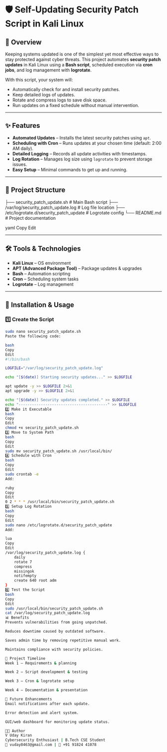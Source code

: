 # 🛡️ Self-Updating Security Patch Script in Kali Linux

## 📌 Overview
Keeping systems updated is one of the simplest yet most effective ways to stay protected against cyber threats. This project automates **security patch updates** in Kali Linux using a **Bash script**, scheduled execution via **cron jobs**, and log management with **logrotate**.  

With this script, your system will:
- Automatically check for and install security patches.
- Keep detailed logs of updates.
- Rotate and compress logs to save disk space.
- Run updates on a fixed schedule without manual intervention.

---

## ✨ Features
- **Automated Updates** – Installs the latest security patches using `apt`.
- **Scheduling with Cron** – Runs updates at your chosen time (default: 2:00 AM daily).
- **Detailed Logging** – Records all update activities with timestamps.
- **Log Rotation** – Manages log size using `logrotate` to prevent storage issues.
- **Easy Setup** – Minimal commands to get up and running.

---

## 📂 Project Structure
├── security_patch_update.sh # Main Bash script
├── /var/log/security_patch_update.log # Log file location
├── /etc/logrotate.d/security_patch_update # Logrotate config
└── README.md # Project documentation

yaml
Copy
Edit

---

## 🛠 Tools & Technologies
- **Kali Linux** – OS environment
- **APT (Advanced Package Tool)** – Package updates & upgrades
- **Bash** – Automation scripting
- **Cron** – Scheduling system tasks
- **Logrotate** – Log management

---

## 🚀 Installation & Usage

### 1️⃣ Create the Script
```bash
sudo nano security_patch_update.sh
Paste the following code:

bash
Copy
Edit
#!/bin/bash

LOGFILE="/var/log/security_patch_update.log"

echo "[$(date)] Starting security updates..." >> $LOGFILE

apt update -y >> $LOGFILE 2>&1
apt upgrade -y >> $LOGFILE 2>&1

echo "[$(date)] Security updates completed." >> $LOGFILE
echo "----------------------------------------" >> $LOGFILE
2️⃣ Make it Executable
bash
Copy
Edit
chmod +x security_patch_update.sh
3️⃣ Move to System Path
bash
Copy
Edit
sudo mv security_patch_update.sh /usr/local/bin/
4️⃣ Schedule with Cron
bash
Copy
Edit
sudo crontab -e
Add:

ruby
Copy
Edit
0 2 * * * /usr/local/bin/security_patch_update.sh
5️⃣ Setup Log Rotation
bash
Copy
Edit
sudo nano /etc/logrotate.d/security_patch_update
Add:

lua
Copy
Edit
/var/log/security_patch_update.log {
    daily
    rotate 7
    compress
    missingok
    notifempty
    create 640 root adm
}
6️⃣ Test the Script
bash
Copy
Edit
sudo /usr/local/bin/security_patch_update.sh
cat /var/log/security_patch_update.log
📊 Benefits
Prevents vulnerabilities from going unpatched.

Reduces downtime caused by outdated software.

Saves admin time by removing repetitive manual work.

Maintains compliance with security policies.

📅 Project Timeline
Week 1 – Requirements & planning

Week 2 – Script development & testing

Week 3 – Cron & logrotate setup

Week 4 – Documentation & presentation

📌 Future Enhancements
Email notifications after each update.

Error detection and alert system.

GUI/web dashboard for monitoring update status.

👨‍💻 Author
V Uday Kiran
Cybersecurity Enthusiast | B.Tech CSE Student
📧 vuday8463@gmail.com | 📱 +91 91824 41078






